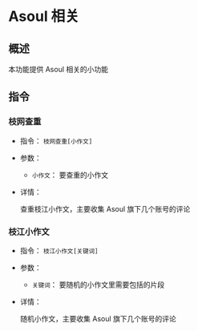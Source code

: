 # Asoul 相关

## 概述

本功能提供 Asoul 相关的小功能

## 指令

### 枝网查重

- 指令： `枝网查重[小作文]`

- 参数：

  - `小作文`： 要查重的小作文

- 详情：

  查重枝江小作文，主要收集 Asoul 旗下几个账号的评论

### 枝江小作文

- 指令： `枝江小作文[关键词]`

- 参数：

  - `关键词`： 要随机的小作文里需要包括的片段

- 详情：

  随机小作文，主要收集 Asoul 旗下几个账号的评论
